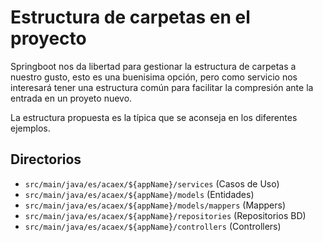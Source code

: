 # Estructura de carpetas en el proyecto

Springboot nos da libertad para gestionar la estructura de carpetas a nuestro gusto, esto es una buenisima opción, pero como servicio nos interesará tener una estructura común para facilitar la compresión ante la entrada en un proyeto nuevo.

La estructura propuesta es la típica que se aconseja en los diferentes ejemplos.

## Directorios

- `src/main/java/es/acaex/${appName}/services` (Casos de Uso)
- `src/main/java/es/acaex/${appName}/models` (Entidades)
- `src/main/java/es/acaex/${appName}/models/mappers` (Mappers)
- `src/main/java/es/acaex/${appName}/repositories` (Repositorios BD)
- `src/main/java/es/acaex/${appName}/controllers` (Controllers)
